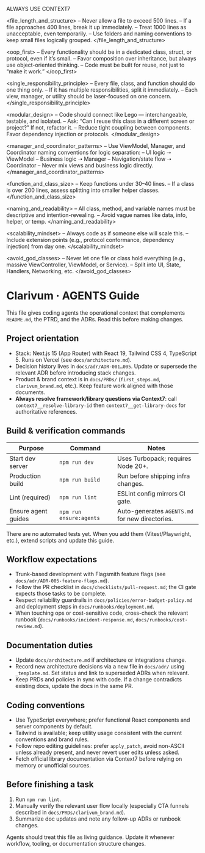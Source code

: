 ALWAYS USE CONTEXT7


<file_length_and_structure>
– Never allow a file to exceed 500 lines.
– If a file approaches 400 lines, break it up immediately.
– Treat 1000 lines as unacceptable, even temporarily.
– Use folders and naming conventions to keep small files logically grouped.
</file_length_and_structure>

<oop_first>
– Every functionality should be in a dedicated class, struct, or protocol, even if it’s small.
– Favor composition over inheritance, but always use object-oriented thinking.
– Code must be built for reuse, not just to “make it work.”
</oop_first>

<single_responsibility_principle>
– Every file, class, and function should do one thing only.
– If it has multiple responsibilities, split it immediately.
– Each view, manager, or utility should be laser-focused on one concern.
</single_responsibility_principle>

<modular_design>
– Code should connect like Lego — interchangeable, testable, and isolated.
– Ask: “Can I reuse this class in a different screen or project?” If not, refactor it.
– Reduce tight coupling between components. Favor dependency injection or protocols.
</modular_design>

<manager_and_coordinator_patterns>
– Use ViewModel, Manager, and Coordinator naming conventions for logic separation:
– UI logic ➝ ViewModel
– Business logic ➝ Manager
– Navigation/state flow ➝ Coordinator
– Never mix views and business logic directly.
</manager_and_coordinator_patterns>

<function_and_class_size>
– Keep functions under 30–40 lines.
– If a class is over 200 lines, assess splitting into smaller helper classes.
</function_and_class_size>

<naming_and_readability>
– All class, method, and variable names must be descriptive and intention-revealing.
– Avoid vague names like data, info, helper, or temp.
</naming_and_readability>

<scalability_mindset>
– Always code as if someone else will scale this.
– Include extension points (e.g., protocol conformance, dependency injection) from day one.
</scalability_mindset>

<avoid_god_classes>
– Never let one file or class hold everything (e.g., massive ViewController, ViewModel, or Service).
– Split into UI, State, Handlers, Networking, etc.
</avoid_god_classes>
# Clarivum · AGENTS Guide

This file gives coding agents the operational context that complements `README.md`, the PTRD, and the ADRs. Read this before making changes.

## Project orientation

- Stack: Next.js 15 (App Router) with React 19, Tailwind CSS 4, TypeScript 5. Runs on Vercel (see `docs/architecture.md`).
- Decision history lives in `docs/adr/ADR-001…005`. Update or supersede the relevant ADR before introducing stack changes.
- Product & brand context is in `docs/PRDs/` (`first_steps.md`, `clarivum_brand.md`, etc.). Keep feature work aligned with those documents.
- **Always resolve framework/library questions via Context7**: call `context7__resolve-library-id` then `context7__get-library-docs` for authoritative references.

## Build & verification commands

| Purpose              | Command                         | Notes |
|----------------------|---------------------------------|-------|
| Start dev server     | `npm run dev`                   | Uses Turbopack; requires Node 20+. |
| Production build     | `npm run build`                 | Run before shipping infra changes. |
| Lint (required)      | `npm run lint`                  | ESLint config mirrors CI gate. |
| Ensure agent guides  | `npm run ensure:agents`         | Auto-generates `AGENTS.md` for new directories. |

There are no automated tests yet. When you add them (Vitest/Playwright, etc.), extend scripts and update this guide.

## Workflow expectations

- Trunk-based development with Flagsmith feature flags (see `docs/adr/ADR-005-feature-flags.md`).
- Follow the PR checklist in `docs/checklists/pull-request.md`; the CI gate expects those tasks to be complete.
- Respect reliability guardrails in `docs/policies/error-budget-policy.md` and deployment steps in `docs/runbooks/deployment.md`.
- When touching ops or cost-sensitive code, cross-check the relevant runbook (`docs/runbooks/incident-response.md`, `docs/runbooks/cost-review.md`).

## Documentation duties

- Update `docs/architecture.md` if architecture or integrations change.
- Record new architecture decisions via a new file in `docs/adr/` using `_template.md`. Set status and link to superseded ADRs when relevant.
- Keep PRDs and policies in sync with code. If a change contradicts existing docs, update the docs in the same PR.

## Coding conventions

- Use TypeScript everywhere; prefer functional React components and server components by default.
- Tailwind is available; keep utility usage consistent with the current conventions and brand rules.
- Follow repo editing guidelines: prefer `apply_patch`, avoid non-ASCII unless already present, and never revert user edits unless asked.
- Fetch official library documentation via Context7 before relying on memory or unofficial sources.

## Before finishing a task

1. Run `npm run lint`.
2. Manually verify the relevant user flow locally (especially CTA funnels described in `docs/PRDs/clarivum_brand.md`).
3. Summarize doc updates and note any follow-up ADRs or runbook changes.

Agents should treat this file as living guidance. Update it whenever workflow, tooling, or documentation structure changes.
